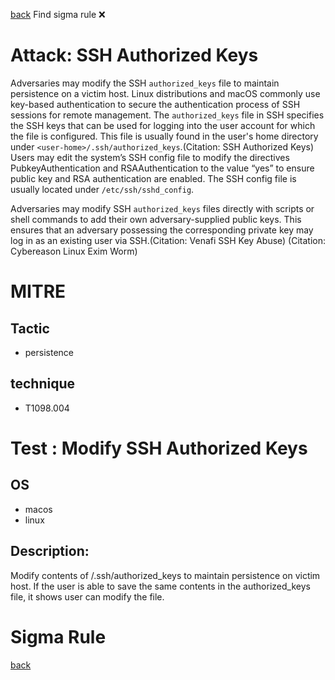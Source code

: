 
[back](../index.md)
Find sigma rule :x: 

# Attack: SSH Authorized Keys 

Adversaries may modify the SSH <code>authorized_keys</code> file to maintain persistence on a victim host. Linux distributions and macOS commonly use key-based authentication to secure the authentication process of SSH sessions for remote management. The <code>authorized_keys</code> file in SSH specifies the SSH keys that can be used for logging into the user account for which the file is configured. This file is usually found in the user's home directory under <code>&lt;user-home&gt;/.ssh/authorized_keys</code>.(Citation: SSH Authorized Keys) Users may edit the system’s SSH config file to modify the directives PubkeyAuthentication and RSAAuthentication to the value “yes” to ensure public key and RSA authentication are enabled. The SSH config file is usually located under <code>/etc/ssh/sshd_config</code>.

Adversaries may modify SSH <code>authorized_keys</code> files directly with scripts or shell commands to add their own adversary-supplied public keys. This ensures that an adversary possessing the corresponding private key may log in as an existing user via SSH.(Citation: Venafi SSH Key Abuse) (Citation: Cybereason Linux Exim Worm)

# MITRE
## Tactic
  - persistence


## technique
  - T1098.004


# Test : Modify SSH Authorized Keys
## OS
  - macos
  - linux


## Description:
Modify contents of <user-home>/.ssh/authorized_keys to maintain persistence on victim host. 
If the user is able to save the same contents in the authorized_keys file, it shows user can modify the file.


# Sigma Rule


[back](../index.md)
